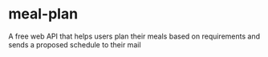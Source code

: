 # meal-plan
A free web API that helps users plan their meals based on requirements and sends a proposed schedule to their mail
